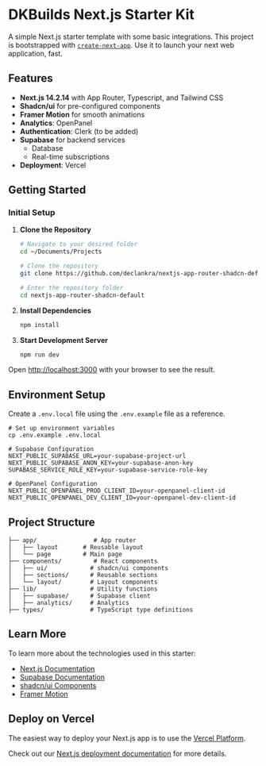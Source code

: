 # DKBuilds Next.js Starter Kit

A simple Next.js starter template with some basic integrations. This project is bootstrapped with [`create-next-app`](https://nextjs.org/docs/app/api-reference/cli/create-next-app). Use it to launch your next web application, fast.

## Features

- **Next.js 14.2.14** with App Router, Typescript, and Tailwind CSS
- **Shadcn/ui** for pre-configured components
- **Framer Motion** for smooth animations
- **Analytics**: OpenPanel
- **Authentication**: Clerk (to be added)
- **Supabase** for backend services
  - Database
  - Real-time subscriptions
- **Deployment**: Vercel

## Getting Started

### Initial Setup

1. **Clone the Repository**
   ```bash
   # Navigate to your desired folder
   cd ~/Documents/Projects
   
   # Clone the repository
   git clone https://github.com/declankra/nextjs-app-router-shadcn-default.git
   
   # Enter the repository folder
   cd nextjs-app-router-shadcn-default
   ```

2. **Install Dependencies**
   ```bash
   npm install
   ```

3. **Start Development Server**
   ```bash
   npm run dev
   ```

Open [http://localhost:3000](http://localhost:3000) with your browser to see the result.

## Environment Setup

Create a `.env.local` file using the `.env.example` file as a reference.

```env
# Set up environment variables
cp .env.example .env.local

# Supabase Configuration
NEXT_PUBLIC_SUPABASE_URL=your-supabase-project-url
NEXT_PUBLIC_SUPABASE_ANON_KEY=your-supabase-anon-key
SUPABASE_SERVICE_ROLE_KEY=your-supabase-service-role-key

# OpenPanel Configuration
NEXT_PUBLIC_OPENPANEL_PROD_CLIENT_ID=your-openpanel-client-id
NEXT_PUBLIC_OPENPANEL_DEV_CLIENT_ID=your-openpanel-dev-client-id

```

## Project Structure

```
├── app/                # App router 
│   ├── layout       # Reusable layout
│   └── page         # Main page
├── components/         # React components
│   ├── ui/            # shadcn/ui components
│   ├── sections/      # Reusable sections
│   └── layout/        # Layout components
├── lib/               # Utility functions
│   ├── supabase/      # Supabase client 
│   ├── analytics/     # Analytics
├── types/             # TypeScript type definitions
```

## Learn More

To learn more about the technologies used in this starter:

- [Next.js Documentation](https://nextjs.org/docs)
- [Supabase Documentation](https://supabase.com/docs)
- [shadcn/ui Components](https://ui.shadcn.com)
- [Framer Motion](https://www.framer.com/motion/)

## Deploy on Vercel

The easiest way to deploy your Next.js app is to use the [Vercel Platform](https://vercel.com/new).

Check out our [Next.js deployment documentation](https://nextjs.org/docs/app/building-your-application/deploying) for more details.
